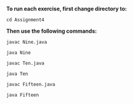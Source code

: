 **To run each exercise, first change directory to:**
```
cd Assignment4
```
**Then use the following commands:**
```
javac Nine.java

java Nine

javac Ten.java

java Ten

javac Fifteen.java

java Fifteen
```